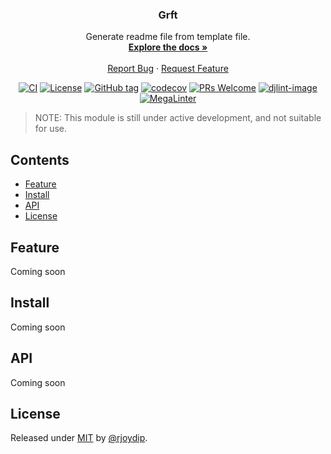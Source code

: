 <div align="center">
  <h3 align="center">Grft</h3>
  <p align="center">
    Generate readme file from template file.
    <br />
    <a href="https://github.com/rjoydip/grft"><strong>Explore the docs »</strong></a>
    <br />
    <br />
    <a href="https://github.com/rjoydip/grft/issues">Report Bug</a>
    ·
    <a href="https://github.com/rjoydip/grft/issues">Request Feature</a>
  </p>

[![CI][ci-shield]][ci-url]
[![License][license-image]][license-url]
[![GitHub tag][release-tag-image]][release-url]
[![codecov][codecov-image]][codecov-url]
[![PRs Welcome][pr-welcome-image]][pr-welcome-url]
[![djlint-image][djlint-image]][djlint-url]
[![MegaLinter][megalinter-image]][megalinter-url]

</div>

> NOTE: This module is still under active development, and not suitable for use.

## Contents

- [Feature](#feature)
- [Install](#install)
- [API](#api)
- [License](#license)

## Feature

Coming soon

## Install

Coming soon

## API

Coming soon

## License

Released under [MIT](./LICENSE) by [@rjoydip](https://github.com/rjoydip).

[ci-shield]: https://github.com/rjoydip/grft/actions/workflows/ci.yml/badge.svg
[ci-url]: https://github.com/rjoydip/grft/actions/workflows/ci.yml
[license-image]: https://img.shields.io/npm/l/markdownlint.svg
[license-url]: https://github.com/rjoydip/grft/blob/main/LICENSE
[release-tag-image]: https://img.shields.io/github/tag/rjoydip/grft?include_prereleases=&sort=semver&color=green
[release-url]: https://github.com/rjoydip/grft/releases
[djlint-image]: https://img.shields.io/badge/html%20style-djlint-blue.svg
[djlint-url]: https://www.djlint.com
[megalinter-image]: https://github.com/rjoydip/grft/actions/workflows/mega-linter.yml/badge.svg
[megalinter-url]: https://github.com/rjoydip/grft/actions/workflows/mega-linter.yml
[codecov-image]: https://codecov.io/gh/rjoydip/grft/branch/main/graph/badge.svg?token=YV7AKXYY12
[codecov-url]: https://codecov.io/gh/rjoydip/grft
[pr-welcome-image]: https://img.shields.io/badge/PRs-welcome-brightgreen.svg?style=flat-square
[pr-welcome-url]: http://makeapullrequest.com

